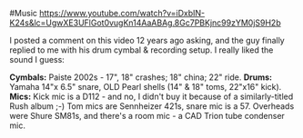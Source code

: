 #Music 
https://www.youtube.com/watch?v=iDxbIN-K24s&lc=UgwXE3UFlGot0vugKn14AaABAg.8Gc7PBKjnc99zYM0jS9H2b

I posted a comment on this video 12 years ago asking, and the guy finally replied to me with his drum cymbal & recording setup.  I really liked the sound I guess:

**Cymbals:** Paiste 2002s - 17", 18" crashes; 18" china; 22" ride. 
**Drums:** Yamaha 14"x 6.5" snare, OLD Pearl shells (14" & 18" toms, 22"x16" kick). 
**Mics:** Kick mic is a D112 - and no, I didn't buy it because of a similarly-titled Rush album ;-) Tom mics are Sennheizer 421s, snare mic is a 57. Overheads were Shure SM81s, and there's a room mic - a CAD Trion tube condenser mic.